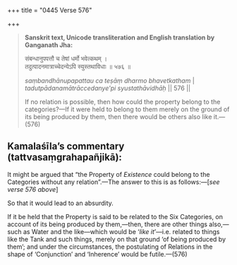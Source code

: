 +++
title = "0445 Verse 576"

+++
> **Sanskrit text, Unicode transliteration and English translation by Ganganath Jha:** 
>
> संबन्धानुपपत्तौ च तेषां धर्मो भवेत्कथम् ।  
> तदुत्पादनमात्राच्चेदन्येऽपि स्युस्तथाविधाः ॥ ५७६ ॥ 
>
> *saṃbandhānupapattau ca teṣāṃ dharmo bhavetkatham* \|  
> *tadutpādanamātrāccedanye'pi syustathāvidhāḥ* \|\| 576 \|\| 
>
> If no relation is possible, then how could the property belong to the categories?—If it were held to belong to them merely on the ground of its being produced by them, then there would be others also like it.—(576)



## Kamalaśīla’s commentary (tattvasaṃgrahapañjikā):

It might be argued that “the Property of *Existence* could belong to the Categories without any relation”.—The answer to this is as follows:—[*see verse 576 above*]

So that it would lead to an absurdity.

If it be held that the Property is said to be related to the Six Categories, on account of its being produced by them,—then, there are other things also,—such as Water and the like—which would be ‘*like it*’—i.e. related to things like the Tank and such things, merely on that ground ‘of being produced by them’; and under the circumstances, the postulating of Relations in the shape of ‘Conjunction’ and ‘Inherence’ would be futile.—(576)


